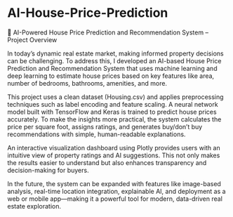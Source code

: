 # AI-House-Price-Prediction
🏡 AI-Powered House Price Prediction and Recommendation System – Project Overview

In today’s dynamic real estate market, making informed property decisions can be challenging. To address this, I developed an AI-based House Price Prediction and Recommendation System that uses machine learning and deep learning to estimate house prices based on key features like area, number of bedrooms, bathrooms, amenities, and more.

This project uses a clean dataset (Housing.csv) and applies preprocessing techniques such as label encoding and feature scaling. A neural network model built with TensorFlow and Keras is trained to predict house prices accurately. To make the insights more practical, the system calculates the price per square foot, assigns ratings, and generates buy/don’t buy recommendations with simple, human-readable explanations.

An interactive visualization dashboard using Plotly provides users with an intuitive view of property ratings and AI suggestions. This not only makes the results easier to understand but also enhances transparency and decision-making for buyers.

In the future, the system can be expanded with features like image-based analysis, real-time location integration, explainable AI, and deployment as a web or mobile app—making it a powerful tool for modern, data-driven real estate exploration.
